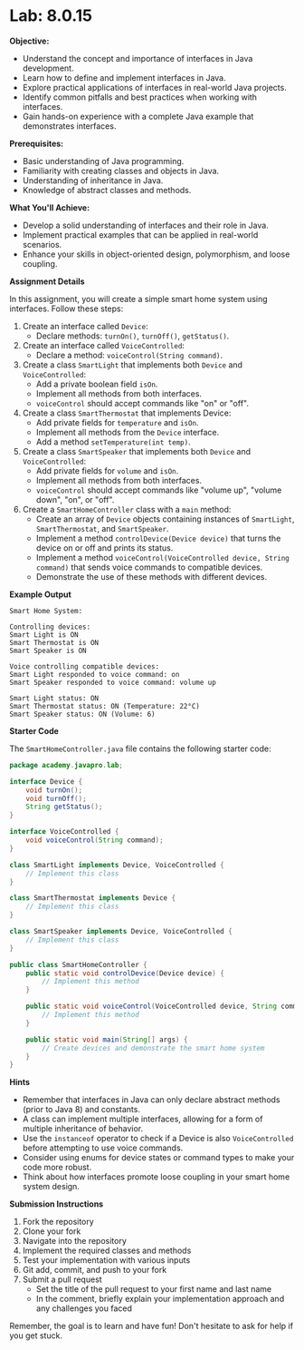 # Lab: 8.0.15

**Objective:**

- Understand the concept and importance of interfaces in Java development.
- Learn how to define and implement interfaces in Java.
- Explore practical applications of interfaces in real-world Java projects.
- Identify common pitfalls and best practices when working with interfaces.
- Gain hands-on experience with a complete Java example that demonstrates interfaces.

**Prerequisites:**

- Basic understanding of Java programming.
- Familiarity with creating classes and objects in Java.
- Understanding of inheritance in Java.
- Knowledge of abstract classes and methods.

**What You'll Achieve:**

- Develop a solid understanding of interfaces and their role in Java.
- Implement practical examples that can be applied in real-world scenarios.
- Enhance your skills in object-oriented design, polymorphism, and loose coupling.

**Assignment Details**

In this assignment, you will create a simple smart home system using interfaces. Follow these steps:

1. Create an interface called `Device`:
   - Declare methods: `turnOn()`, `turnOff()`, `getStatus()`.
2. Create an interface called `VoiceControlled`:
   - Declare a method: `voiceControl(String command)`.
3. Create a class `SmartLight` that implements both `Device` and `VoiceControlled`:
   - Add a private boolean field `isOn`.
   - Implement all methods from both interfaces.
   - `voiceControl` should accept commands like "on" or "off".
4. Create a class `SmartThermostat` that implements Device:
   - Add private fields for `temperature` and `isOn`.
   - Implement all methods from the `Device` interface.
   - Add a method `setTemperature(int temp)`.
5. Create a class `SmartSpeaker` that implements both `Device` and `VoiceControlled`:
   - Add private fields for `volume` and `isOn`.
   - Implement all methods from both interfaces.
   - `voiceControl` should accept commands like "volume up", "volume down", "on", or "off".
6. Create a `SmartHomeController` class with a `main` method:
   - Create an array of `Device` objects containing instances of `SmartLight`, `SmartThermostat`, and `SmartSpeaker`.
   - Implement a method `controlDevice(Device device)` that turns the device on or off and prints its status.
   - Implement a method `voiceControl(VoiceControlled device, String command)` that sends voice commands to compatible devices.
   - Demonstrate the use of these methods with different devices.

**Example Output**

```
Smart Home System:

Controlling devices:
Smart Light is ON
Smart Thermostat is ON
Smart Speaker is ON

Voice controlling compatible devices:
Smart Light responded to voice command: on
Smart Speaker responded to voice command: volume up

Smart Light status: ON
Smart Thermostat status: ON (Temperature: 22°C)
Smart Speaker status: ON (Volume: 6)
```

**Starter Code**

The `SmartHomeController.java` file contains the following starter code:

```java
package academy.javapro.lab;

interface Device {
    void turnOn();
    void turnOff();
    String getStatus();
}

interface VoiceControlled {
    void voiceControl(String command);
}

class SmartLight implements Device, VoiceControlled {
    // Implement this class
}

class SmartThermostat implements Device {
    // Implement this class
}

class SmartSpeaker implements Device, VoiceControlled {
    // Implement this class
}

public class SmartHomeController {
    public static void controlDevice(Device device) {
        // Implement this method
    }

    public static void voiceControl(VoiceControlled device, String command) {
        // Implement this method
    }

    public static void main(String[] args) {
        // Create devices and demonstrate the smart home system
    }
}

```

**Hints**

- Remember that interfaces in Java can only declare abstract methods (prior to Java 8) and constants.
- A class can implement multiple interfaces, allowing for a form of multiple inheritance of behavior.
- Use the `instanceof` operator to check if a Device is also `VoiceControlled` before attempting to use voice commands.
- Consider using enums for device states or command types to make your code more robust.
- Think about how interfaces promote loose coupling in your smart home system design.

**Submission Instructions**

1. Fork the repository
2. Clone your fork
3. Navigate into the repository
4. Implement the required classes and methods
5. Test your implementation with various inputs
6. Git add, commit, and push to your fork
7. Submit a pull request
    - Set the title of the pull request to your first name and last name
    - In the comment, briefly explain your implementation approach and any challenges you faced

Remember, the goal is to learn and have fun! Don't hesitate to ask for help if you get stuck.
